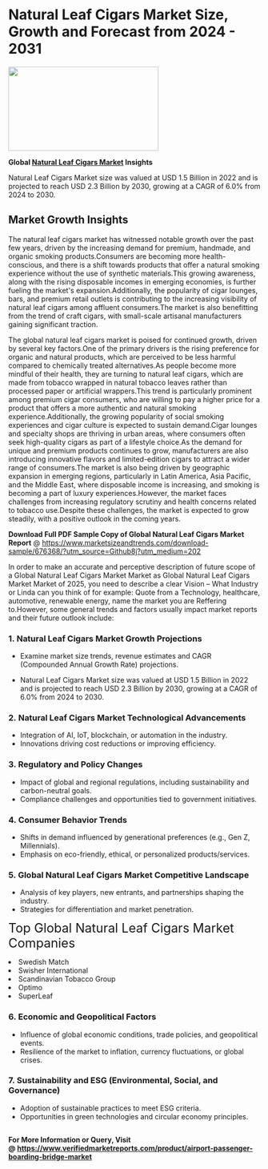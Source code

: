 <H1>Natural Leaf Cigars Market Size, Growth and Forecast from 2024 - 2031</H1><img class="aligncenter size-medium wp-image-584254" src="https://thirdeyenews.in/wp-content/uploads/2024/09/Global-Market-Research-300x168.jpeg" alt="" width="300" height="168" /><p><strong>Global&nbsp;<a href="https://www.marketsizeandtrends.com/download-sample/676368/?utm_source=Github8j?utm_medium=202">Natural Leaf Cigars Market</a> Insights</strong></p><p>Natural Leaf Cigars Market size was valued at USD 1.5 Billion in 2022 and is projected to reach USD 2.3 Billion by 2030, growing at a CAGR of 6.0% from 2024 to 2030.</p><p><h2>Market Growth Insights</h2> <p>The natural leaf cigars market has witnessed notable growth over the past few years, driven by the increasing demand for premium, handmade, and organic smoking products.Consumers are becoming more health-conscious, and there is a shift towards products that offer a natural smoking experience without the use of synthetic materials.This growing awareness, along with the rising disposable incomes in emerging economies, is further fueling the market's expansion.Additionally, the popularity of cigar lounges, bars, and premium retail outlets is contributing to the increasing visibility of natural leaf cigars among affluent consumers.The market is also benefitting from the trend of craft cigars, with small-scale artisanal manufacturers gaining significant traction.</p> <p>The global natural leaf cigars market is poised for continued growth, driven by several key factors.One of the primary drivers is the rising preference for organic and natural products, which are perceived to be less harmful compared to chemically treated alternatives.As people become more mindful of their health, they are turning to natural leaf cigars, which are made from tobacco wrapped in natural tobacco leaves rather than processed paper or artificial wrappers.This trend is particularly prominent among premium cigar consumers, who are willing to pay a higher price for a product that offers a more authentic and natural smoking experience.Additionally, the growing popularity of social smoking experiences and cigar culture is expected to sustain demand.Cigar lounges and specialty shops are thriving in urban areas, where consumers often seek high-quality cigars as part of a lifestyle choice.As the demand for unique and premium products continues to grow, manufacturers are also introducing innovative flavors and limited-edition cigars to attract a wider range of consumers.The market is also being driven by geographic expansion in emerging regions, particularly in Latin America, Asia Pacific, and the Middle East, where disposable income is increasing, and smoking is becoming a part of luxury experiences.However, the market faces challenges from increasing regulatory scrutiny and health concerns related to tobacco use.Despite these challenges, the market is expected to grow steadily, with a positive outlook in the coming years.</p><p><span class=""><strong>Download Full PDF Sample Copy of Global Natural Leaf Cigars Market Report</strong> @ <a href="https://www.marketsizeandtrends.com/download-sample/676368/?utm_source=Github8j?utm_medium=202" target="_blank">https://www.marketsizeandtrends.com/download-sample/676368/?utm_source=Github8j?utm_medium=202</a></span></p><p>In order to make an accurate and perceptive description of future scope of a Global&nbsp;Natural Leaf Cigars Market Market as Global&nbsp;Natural Leaf Cigars Market Market of 2025, you need to describe a clear Vision &ndash; What Industry or Linda can you think of for example: Quote from a Technology, healthcare, automotive, renewable energy, name the market you are Reffering to.However, some general trends and factors usually impact market reports and their future outlook include:</p><h3>1.&nbsp;<strong>Natural Leaf Cigars Market Growth Projections</strong></h3><ul><li>Examine market size trends, revenue estimates and CAGR (Compounded Annual Growth Rate) projections.</li><li><p>Natural Leaf Cigars Market size was valued at USD 1.5 Billion in 2022 and is projected to reach USD 2.3 Billion by 2030, growing at a CAGR of 6.0% from 2024 to 2030.</p></li></ul><h3>2.&nbsp;<strong>Natural Leaf Cigars Market Technological Advancements</strong></h3><ul><li>Integration of AI, IoT, blockchain, or automation in the industry.</li><li>Innovations driving cost reductions or improving efficiency.</li></ul><h3>3.&nbsp;<strong>Regulatory and Policy Changes</strong></h3><ul><li>Impact of global and regional regulations, including sustainability and carbon-neutral goals.</li><li>Compliance challenges and opportunities tied to government initiatives.</li></ul><h3>4.&nbsp;<strong>Consumer Behavior Trends</strong></h3><ul><li>Shifts in demand influenced by generational preferences (e.g., Gen Z, Millennials).</li><li>Emphasis on eco-friendly, ethical, or personalized products/services.</li></ul><h3>5.&nbsp;<strong>Global Natural Leaf Cigars Market Competitive Landscape</strong></h3><ul><li>Analysis of key players, new entrants, and partnerships shaping the industry.</li><li>Strategies for differentiation and market penetration.</li></ul><p data-pm-slice="1 1 []"><span style="color: inherit; font-family: inherit; font-size: 25px;">Top Global Natural Leaf Cigars Market Companies</span></p><div class="" data-test-id=""><p><li>Swedish Match</li><li> Swisher International</li><li> Scandinavian Tobacco Group</li><li> Optimo</li><li> SuperLeaf</li></p></div><h3>6.&nbsp;<strong>Economic and Geopolitical Factors</strong></h3><ul><li>Influence of global economic conditions, trade policies, and geopolitical events.</li><li>Resilience of the market to inflation, currency fluctuations, or global crises.</li></ul><h3>7.&nbsp;<strong>Sustainability and ESG (Environmental, Social, and Governance)</strong></h3><ul><li>Adoption of sustainable practices to meet ESG criteria.</li><li>Opportunities in green technologies and circular economy principles.</li></ul><h2><strong style="font-size: 14px;">For More Information or Query, Visit @&nbsp;</strong><a style="background-color: #ffffff; font-size: 14px;" href="https://www.marketsizeandtrends.com/report/natural-leaf-cigars-market/" target="_blank">https://www.verifiedmarketreports.com/product/airport-passenger-boarding-bridge-market</a></h2>